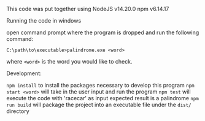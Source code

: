 This code was put together using
  NodeJS v14.20.0
  npm v6.14.17

Running the code in windows

open command prompt where the program is dropped and run the following command:

`C:\path\to\executable>palindrome.exe <word>`

where `<word>` is the word you would like to check.

Development:

`npm install` to install the packages necessary to develop this program
`npm start <word>` will take in the user input and run the program
`npm test` will execute the code with 'racecar' as input expected result is a palindrome
`npm run build` will package the project into an executable file under the `dist/` directory
